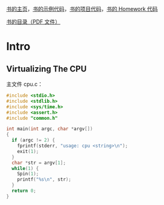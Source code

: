 [书的主页](https://pages.cs.wisc.edu/~remzi/OSTEP/)，[书的示例代码](https://github.com/remzi-arpacidusseau/ostep-code)，[书的项目代码](https://github.com/remzi-arpacidusseau/ostep-projects)，[书的
Homework 代码](https://github.com/remzi-arpacidusseau/ostep-homework)

[书的目录（PDF 文件）](https://pages.cs.wisc.edu/~remzi/OSTEP/toc.pdf)

Intro
=====

Virtualizing The CPU
--------------------

主文件 cpu.c：

```c
#include <stdio.h>
#include <stdlib.h>
#include <sys/time.h>
#include <assert.h>
#include "common.h"

int main(int argc, char *argv[])
{
  if (argc != 2) {
    fprintf(stderr, "usage: cpu <string>\n");
    exit(1);
  }
  char *str = argv[1];
  while(1) {
    Spin(1);
    printf("%s\n", str);
  }
  return 0;
}
```

